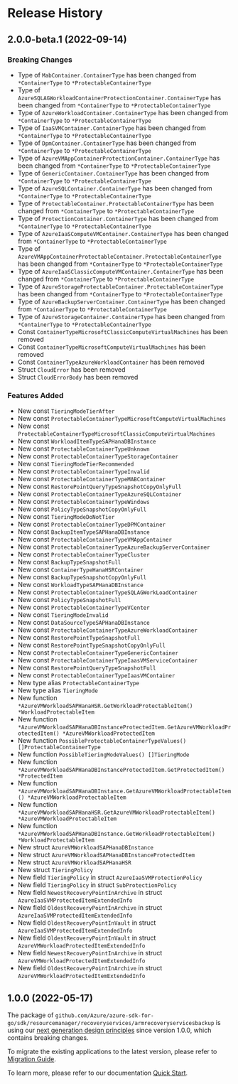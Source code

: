 # Release History

## 2.0.0-beta.1 (2022-09-14)
### Breaking Changes

- Type of `MabContainer.ContainerType` has been changed from `*ContainerType` to `*ProtectableContainerType`
- Type of `AzureSQLAGWorkloadContainerProtectionContainer.ContainerType` has been changed from `*ContainerType` to `*ProtectableContainerType`
- Type of `AzureWorkloadContainer.ContainerType` has been changed from `*ContainerType` to `*ProtectableContainerType`
- Type of `IaaSVMContainer.ContainerType` has been changed from `*ContainerType` to `*ProtectableContainerType`
- Type of `DpmContainer.ContainerType` has been changed from `*ContainerType` to `*ProtectableContainerType`
- Type of `AzureVMAppContainerProtectionContainer.ContainerType` has been changed from `*ContainerType` to `*ProtectableContainerType`
- Type of `GenericContainer.ContainerType` has been changed from `*ContainerType` to `*ProtectableContainerType`
- Type of `AzureSQLContainer.ContainerType` has been changed from `*ContainerType` to `*ProtectableContainerType`
- Type of `ProtectableContainer.ProtectableContainerType` has been changed from `*ContainerType` to `*ProtectableContainerType`
- Type of `ProtectionContainer.ContainerType` has been changed from `*ContainerType` to `*ProtectableContainerType`
- Type of `AzureIaaSComputeVMContainer.ContainerType` has been changed from `*ContainerType` to `*ProtectableContainerType`
- Type of `AzureVMAppContainerProtectableContainer.ProtectableContainerType` has been changed from `*ContainerType` to `*ProtectableContainerType`
- Type of `AzureIaaSClassicComputeVMContainer.ContainerType` has been changed from `*ContainerType` to `*ProtectableContainerType`
- Type of `AzureStorageProtectableContainer.ProtectableContainerType` has been changed from `*ContainerType` to `*ProtectableContainerType`
- Type of `AzureBackupServerContainer.ContainerType` has been changed from `*ContainerType` to `*ProtectableContainerType`
- Type of `AzureStorageContainer.ContainerType` has been changed from `*ContainerType` to `*ProtectableContainerType`
- Const `ContainerTypeMicrosoftClassicComputeVirtualMachines` has been removed
- Const `ContainerTypeMicrosoftComputeVirtualMachines` has been removed
- Const `ContainerTypeAzureWorkloadContainer` has been removed
- Struct `CloudError` has been removed
- Struct `CloudErrorBody` has been removed

### Features Added

- New const `TieringModeTierAfter`
- New const `ProtectableContainerTypeMicrosoftComputeVirtualMachines`
- New const `ProtectableContainerTypeMicrosoftClassicComputeVirtualMachines`
- New const `WorkloadItemTypeSAPHanaDBInstance`
- New const `ProtectableContainerTypeUnknown`
- New const `ProtectableContainerTypeStorageContainer`
- New const `TieringModeTierRecommended`
- New const `ProtectableContainerTypeInvalid`
- New const `ProtectableContainerTypeMABContainer`
- New const `RestorePointQueryTypeSnapshotCopyOnlyFull`
- New const `ProtectableContainerTypeAzureSQLContainer`
- New const `ProtectableContainerTypeWindows`
- New const `PolicyTypeSnapshotCopyOnlyFull`
- New const `TieringModeDoNotTier`
- New const `ProtectableContainerTypeDPMContainer`
- New const `BackupItemTypeSAPHanaDBInstance`
- New const `ProtectableContainerTypeVMAppContainer`
- New const `ProtectableContainerTypeAzureBackupServerContainer`
- New const `ProtectableContainerTypeCluster`
- New const `BackupTypeSnapshotFull`
- New const `ContainerTypeHanaHSRContainer`
- New const `BackupTypeSnapshotCopyOnlyFull`
- New const `WorkloadTypeSAPHanaDBInstance`
- New const `ProtectableContainerTypeSQLAGWorkLoadContainer`
- New const `PolicyTypeSnapshotFull`
- New const `ProtectableContainerTypeVCenter`
- New const `TieringModeInvalid`
- New const `DataSourceTypeSAPHanaDBInstance`
- New const `ProtectableContainerTypeAzureWorkloadContainer`
- New const `RestorePointTypeSnapshotFull`
- New const `RestorePointTypeSnapshotCopyOnlyFull`
- New const `ProtectableContainerTypeGenericContainer`
- New const `ProtectableContainerTypeIaasVMServiceContainer`
- New const `RestorePointQueryTypeSnapshotFull`
- New const `ProtectableContainerTypeIaasVMContainer`
- New type alias `ProtectableContainerType`
- New type alias `TieringMode`
- New function `*AzureVMWorkloadSAPHanaHSR.GetWorkloadProtectableItem() *WorkloadProtectableItem`
- New function `*AzureVMWorkloadSAPHanaDBInstanceProtectedItem.GetAzureVMWorkloadProtectedItem() *AzureVMWorkloadProtectedItem`
- New function `PossibleProtectableContainerTypeValues() []ProtectableContainerType`
- New function `PossibleTieringModeValues() []TieringMode`
- New function `*AzureVMWorkloadSAPHanaDBInstanceProtectedItem.GetProtectedItem() *ProtectedItem`
- New function `*AzureVMWorkloadSAPHanaDBInstance.GetAzureVMWorkloadProtectableItem() *AzureVMWorkloadProtectableItem`
- New function `*AzureVMWorkloadSAPHanaHSR.GetAzureVMWorkloadProtectableItem() *AzureVMWorkloadProtectableItem`
- New function `*AzureVMWorkloadSAPHanaDBInstance.GetWorkloadProtectableItem() *WorkloadProtectableItem`
- New struct `AzureVMWorkloadSAPHanaDBInstance`
- New struct `AzureVMWorkloadSAPHanaDBInstanceProtectedItem`
- New struct `AzureVMWorkloadSAPHanaHSR`
- New struct `TieringPolicy`
- New field `TieringPolicy` in struct `AzureIaaSVMProtectionPolicy`
- New field `TieringPolicy` in struct `SubProtectionPolicy`
- New field `NewestRecoveryPointInArchive` in struct `AzureIaaSVMProtectedItemExtendedInfo`
- New field `OldestRecoveryPointInArchive` in struct `AzureIaaSVMProtectedItemExtendedInfo`
- New field `OldestRecoveryPointInVault` in struct `AzureIaaSVMProtectedItemExtendedInfo`
- New field `OldestRecoveryPointInVault` in struct `AzureVMWorkloadProtectedItemExtendedInfo`
- New field `NewestRecoveryPointInArchive` in struct `AzureVMWorkloadProtectedItemExtendedInfo`
- New field `OldestRecoveryPointInArchive` in struct `AzureVMWorkloadProtectedItemExtendedInfo`


## 1.0.0 (2022-05-17)

The package of `github.com/Azure/azure-sdk-for-go/sdk/resourcemanager/recoveryservices/armrecoveryservicesbackup` is using our [next generation design principles](https://azure.github.io/azure-sdk/general_introduction.html) since version 1.0.0, which contains breaking changes.

To migrate the existing applications to the latest version, please refer to [Migration Guide](https://aka.ms/azsdk/go/mgmt/migration).

To learn more, please refer to our documentation [Quick Start](https://aka.ms/azsdk/go/mgmt).
